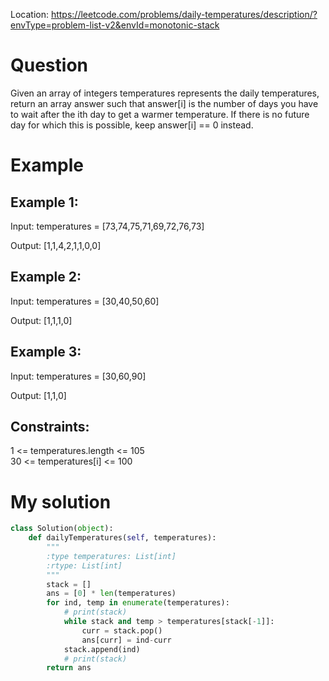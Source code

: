 Location: https://leetcode.com/problems/daily-temperatures/description/?envType=problem-list-v2&envId=monotonic-stack
# Question
Given an array of integers temperatures represents the daily temperatures, return an array answer such that answer[i] is the number of days you have to wait after the ith day to get a warmer temperature. If there is no future day for which this is possible, keep answer[i] == 0 instead.

 
# Example

## Example 1:

Input: temperatures = [73,74,75,71,69,72,76,73]

Output: [1,1,4,2,1,1,0,0]
## Example 2:

Input: temperatures = [30,40,50,60]

Output: [1,1,1,0]

## Example 3:

Input: temperatures = [30,60,90]

Output: [1,1,0]
 

## Constraints:

1 <= temperatures.length <= 105\
30 <= temperatures[i] <= 100
 

# My solution 
```python
class Solution(object):
    def dailyTemperatures(self, temperatures):
        """
        :type temperatures: List[int]
        :rtype: List[int]
        """
        stack = []
        ans = [0] * len(temperatures)
        for ind, temp in enumerate(temperatures):
            # print(stack)
            while stack and temp > temperatures[stack[-1]]:
                curr = stack.pop()
                ans[curr] = ind-curr
            stack.append(ind)
            # print(stack)        
        return ans
```
